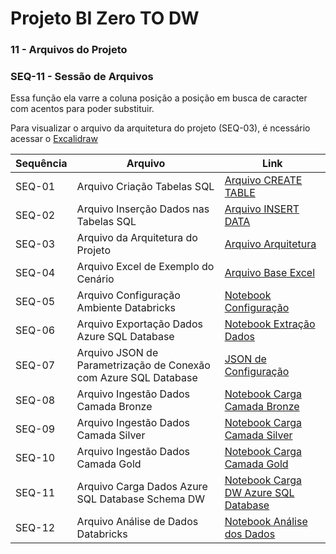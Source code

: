 # Projeto BI Zero TO DW

### 11 - Arquivos do Projeto

### SEQ-11 - Sessão de Arquivos

Essa função ela varre a coluna posição a posição em busca de caracter com acentos para poder substituir.

Para visualizar o arquivo da arquitetura do projeto (SEQ-03), é ncessário acessar o [Excalidraw](https://excalidraw.com/)

|Sequência|Arquivo|Link
|---|---|---|
| SEQ-01 | Arquivo Criação Tabelas SQL | [Arquivo CREATE TABLE](https://github.com/dbaassists/Projeto_BI_Zero_TO_DW/blob/main/01_SCRIPT_SQL/00_CREATE_TABLE.sql) |
| SEQ-02 | Arquivo Inserção Dados nas Tabelas SQL | [Arquivo INSERT DATA](https://github.com/dbaassists/Projeto_BI_Zero_TO_DW/blob/main/01_SCRIPT_SQL/01_INSERT_DADOS.sql) |
| SEQ-03 | Arquivo da Arquitetura do Projeto | [Arquivo Arquitetura](https://github.com/dbaassists/Projeto_BI_Zero_TO_DW/blob/main/03_MATERIAL_APOIO/arquitetura_medalhao.excalidraw) |
| SEQ-04 | Arquivo Excel de Exemplo do Cenário | [Arquivo Base Excel](https://github.com/dbaassists/Projeto_BI_Zero_TO_DW/blob/main/03_MATERIAL_APOIO/EXEMPLO_CURSO.xlsx) |
| SEQ-05 | Arquivo Configuração Ambiente Databricks | [Notebook Configuração](https://github.com/dbaassists/Projeto_BI_Zero_TO_DW/blob/main/02_NOTEBOOK/00_configuracao_ambiente.ipynb) |
| SEQ-06 | Arquivo Exportação Dados Azure SQL Database | [Notebook Extração Dados](https://github.com/dbaassists/Projeto_BI_Zero_TO_DW/blob/main/02_NOTEBOOK/01_ingestao_dados_azure_sql.ipynb) |
| SEQ-07 | Arquivo JSON de Parametrização de Conexão com Azure SQL Database | [JSON de Configuração](https://github.com/dbaassists/Projeto_BI_Zero_TO_DW/blob/main/04_ARQUIVO_CONFIG/config_azure_sql.json) |
| SEQ-08 | Arquivo Ingestão Dados Camada Bronze | [Notebook Carga Camada Bronze](https://github.com/dbaassists/Projeto_BI_Zero_TO_DW/blob/main/02_NOTEBOOK/02_ingestao_camada_bronze.ipynb) |
| SEQ-09 | Arquivo Ingestão Dados Camada Silver | [Notebook Carga Camada Silver](https://github.com/dbaassists/Projeto_BI_Zero_TO_DW/blob/main/02_NOTEBOOK/03_ingestao_camada_silver.ipynb) |
| SEQ-10 | Arquivo Ingestão Dados Camada Gold | [Notebook Carga Camada Gold](https://github.com/dbaassists/Projeto_BI_Zero_TO_DW/blob/main/02_NOTEBOOK/04_ingestao_camada_gold.ipynb) |
| SEQ-11 | Arquivo Carga Dados Azure SQL Database Schema DW | [Notebook Carga DW Azure SQL Database](https://github.com/dbaassists/Projeto_BI_Zero_TO_DW/blob/main/02_NOTEBOOK/05_carga_dados_sql_dw.ipynb) |
| SEQ-12 | Arquivo Análise de Dados Databricks | [Notebook Análise dos Dados](https://github.com/dbaassists/Projeto_BI_Zero_TO_DW/blob/main/02_NOTEBOOK/06_analise_dados.ipynb) |
